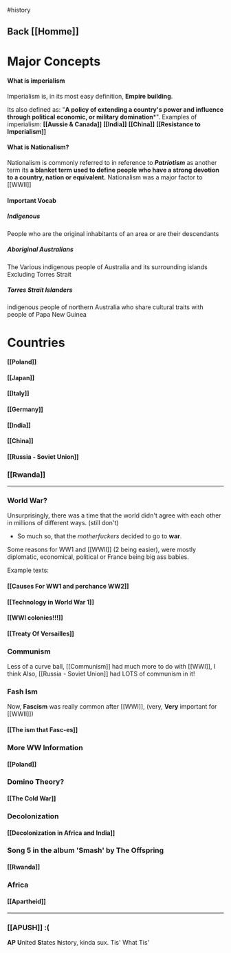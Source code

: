 #history

## Back [[Homme]]
# Major Concepts
#### What is imperialism
Imperialism is, in its most easy definition, **Empire building**.

Its also defined as: "**A policy of extending a country's power and influence through political economic, or military domination***".
Examples of imperialism:
	**[[Aussie & Canada]]**
	**[[India]]**
	**[[China]]**
	**[[Resistance to Imperialism]]**

#### What is Nationalism?
Nationalism is commonly referred to in reference to ***Patriotism*** as another term
its **a blanket term used to define people who have a strong devotion to a country, nation or equivalent.**
Nationalism was a major factor to [[WWII]]
#### Important Vocab
##### Indigenous
People who are the original inhabitants of an area or are their descendants
##### Aboriginal Australians
The Various indigenous people of Australia and its surrounding islands Excluding Torres Strait
##### Torres Strait Islanders
indigenous people of northern Australia who share cultural traits with people of Papa New Guinea

# Countries
#### [[Poland]]
#### [[Japan]]
#### [[Italy]]
#### [[Germany]]

#### [[India]]

#### [[China]]

#### [[Russia - Soviet Union]]

### [[Rwanda]]

---

### World War?
Unsurprisingly, there was a time that the world didn't agree with each other in millions of different ways. (still don't)
- So much so, that the *motherfuckers* decided to go to **war**.

Some reasons for WW1 and [[WWII]] (2 being easier), were mostly diplomatic, economical, political or France being big ass babies.

Example texts:	
#### [[Causes For WW1 and perchance WW2]]
#### [[Technology in World War 1]]
#### [[WWI colonies!!!]]
#### [[Treaty Of Versailles]]
### Communism
Less of a curve ball, [[Communism]] had much more to do with [[WWI]], I think
Also, [[Russia - Soviet Union]] had LOTS of communism in it!
### Fash Ism
Now, **Fascism** was really common after [[WWI]], (very, **Very** important for [[WWII]])
#### [[The ism that Fasc-es]]

### More WW Information
#### [[Poland]]

### Domino Theory?
#### [[The Cold War]]

### Decolonization 

#### [[Decolonization in Africa and India]]

### Song 5 in the album 'Smash' by The Offspring 
#### [[Rwanda]]

### Africa 
#### [[Apartheid]]


---
### [[APUSH]] :(
**AP** **U**nited **S**tates **h**istory, kinda sux.
Tis' What Tis'
